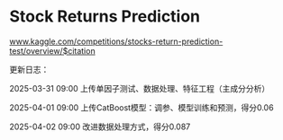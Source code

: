 # Stock Returns Prediction
www.kaggle.com/competitions/stocks-return-prediction-test/overview/$citation

更新日志：

2025-03-31 09:00 上传单因子测试、数据处理、特征工程（主成分分析）

2025-04-01 09:00 上传CatBoost模型：调参、模型训练和预测，得分0.06

2025-04-02 09:00 改进数据处理方式，得分0.087
